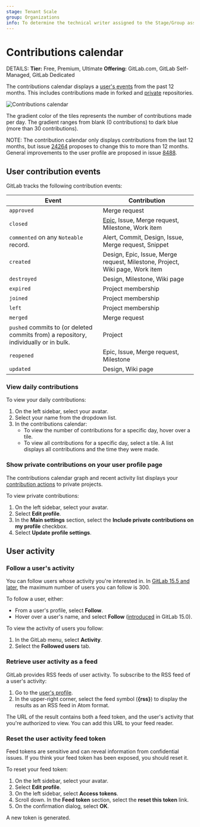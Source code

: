 ```yaml
---
stage: Tenant Scale
group: Organizations
info: To determine the technical writer assigned to the Stage/Group associated with this page, see https://handbook.gitlab.com/handbook/product/ux/technical-writing/#assignments
---
```


# Contributions calendar

DETAILS:
**Tier:** Free, Premium, Ultimate
**Offering:** GitLab.com, GitLab Self-Managed, GitLab Dedicated

The contributions calendar displays a [user's events](#user-contribution-events) from the past 12 months.
This includes contributions made in forked and [private](#show-private-contributions-on-your-user-profile-page) repositories.

![Contributions calendar](img/contributions_calendar_v15_6.png)

The gradient color of the tiles represents the number of contributions made per day. The gradient ranges from blank (0 contributions) to dark blue (more than 30 contributions).

NOTE:
The contribution calendar only displays contributions from the last 12 months, but issue [24264](https://gitlab.com/gitlab-org/gitlab/-/issues/24264) proposes to change this to more than 12 months. General improvements to the user profile are proposed in issue [8488](https://gitlab.com/groups/gitlab-org/-/epics/8488).

## User contribution events

GitLab tracks the following contribution events:

| Event | Contribution |
| ----- | ------------ |
| `approved` | Merge request |
| `closed` | [Epic](../group/epics/index.md), Issue, Merge request, Milestone, Work item |
| `commented` on any `Noteable` record. | Alert, Commit, Design, Issue, Merge request, Snippet |
| `created` | Design, Epic, Issue, Merge request, Milestone, Project, Wiki page, Work item |
| `destroyed` | Design, Milestone, Wiki page |
| `expired` | Project membership |
| `joined` | Project membership |
| `left` | Project membership |
| `merged` | Merge request |
| `pushed` commits to (or deleted commits from) a repository, individually or in bulk. | Project |
| `reopened` | Epic, Issue, Merge request, Milestone |
| `updated` | Design, Wiki page |

### View daily contributions

To view your daily contributions:

1. On the left sidebar, select your avatar.
1. Select your name from the dropdown list.
1. In the contributions calendar:
   - To view the number of contributions for a specific day, hover over a tile.
   - To view all contributions for a specific day, select a tile. A list displays all contributions and the time they were made.

### Show private contributions on your user profile page

The contributions calendar graph and recent activity list displays your
[contribution actions](#user-contribution-events) to private projects.

To view private contributions:

1. On the left sidebar, select your avatar.
1. Select **Edit profile**.
1. In the **Main settings** section, select the **Include private contributions on my profile** checkbox.
1. Select **Update profile settings**.

## User activity

### Follow a user's activity

You can follow users whose activity you're interested in.
In [GitLab 15.5 and later](https://gitlab.com/gitlab-org/gitlab/-/issues/360755),
the maximum number of users you can follow is 300.

To follow a user, either:

- From a user's profile, select **Follow**.
- Hover over a user's name, and select **Follow** ([introduced](https://gitlab.com/gitlab-org/gitlab/-/merge_requests/76050)
  in GitLab 15.0).

To view the activity of users you follow:

1. In the GitLab menu, select **Activity**.
1. Select the **Followed users** tab.

### Retrieve user activity as a feed

GitLab provides RSS feeds of user activity. To subscribe to the
RSS feed of a user's activity:

1. Go to the [user's profile](index.md#access-your-user-profile).
1. In the upper-right corner, select the feed symbol (**{rss}**) to display the results as an RSS feed in Atom format.

The URL of the result contains both a feed token, and
the user's activity that you're authorized to view.
You can add this URL to your feed reader.

### Reset the user activity feed token

Feed tokens are sensitive and can reveal information from confidential issues.
If you think your feed token has been exposed, you should reset it.

To reset your feed token:

1. On the left sidebar, select your avatar.
1. Select **Edit profile**.
1. On the left sidebar, select **Access tokens**.
1. Scroll down. In the **Feed token** section, select the
   **reset this token** link.
1. On the confirmation dialog, select **OK**.

A new token is generated.
